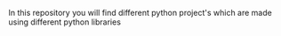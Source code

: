 In this repository you will find different python project's which are made using different python libraries
